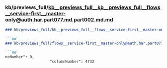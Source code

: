 ### kb/previews_full/kb__previews_full__kb__previews_full__flows__service-first__master-only@auth.har.part077.md.part002.md.md

```md
### kb/previews_full/kb__previews_full__flows__service-first__master-only@auth.har.part077.md.part002.md

```md
### kb/previews_full/flows__service-first__master-only@auth.har.part077.md (part 002)

```md
neNumber": 0,
                    "columnNumber": 4732
          
```

```

```

```
